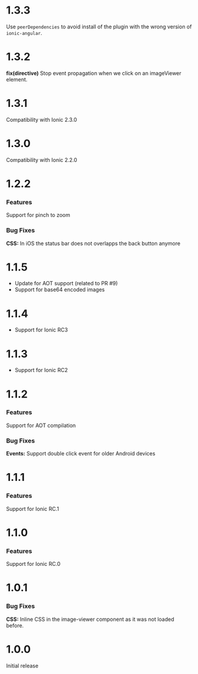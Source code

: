 # 1.3.3

Use `peerDependencies` to avoid install of the plugin with the wrong version of `ionic-angular`.

# 1.3.2

**fix(directive)** Stop event propagation when we click on an imageViewer element.

# 1.3.1

Compatibility with Ionic 2.3.0

# 1.3.0

Compatibility with Ionic 2.2.0

# 1.2.2

### Features

Support for pinch to zoom

### Bug Fixes

**CSS:** In iOS the status bar does not overlapps the back button anymore

# 1.1.5

- Update for AOT support (related to PR #9)
- Support for base64 encoded images

# 1.1.4

- Support for Ionic RC3

# 1.1.3

- Support for Ionic RC2

# 1.1.2

### Features

Support for AOT compilation

### Bug Fixes

**Events:** Support double click event for older Android devices

# 1.1.1

### Features

Support for Ionic RC.1

# 1.1.0

### Features

Support for Ionic RC.0

# 1.0.1

### Bug Fixes

**CSS:** Inline CSS in the image-viewer component as it was not loaded before.

# 1.0.0

Initial release